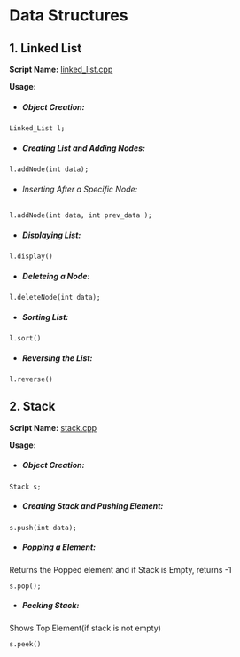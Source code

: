 
# Data Structures 
## 1. Linked List 
**Script Name:** [linked_list.cpp](https://github.com/adityavkulkarni/Data_Structures_Codes/blob/master/linked_list.cpp)

**Usage:**	
- ##### Object Creation:
```
Linked_List l;
```
- ##### Creating List and Adding Nodes:
```
l.addNode(int data);
```
- ###### Inserting After a Specific Node:
```
l.addNode(int data, int prev_data );
```
- ##### Displaying List:
```
l.display()
```
- ##### Deleteing a Node:
```
l.deleteNode(int data);
```
- ##### Sorting List:
```
l.sort()
```
- ##### Reversing the List:
```
l.reverse()
```

## 2. Stack 
**Script Name:** [stack.cpp](https://github.com/adityavkulkarni/Data_Structures_Codes/blob/master/stack.cpp)

**Usage:**	
- ##### Object Creation:
```
Stack s;
```
- ##### Creating Stack and Pushing Element:
```
s.push(int data);
```
- ##### Popping a Element:
Returns the Popped element and if Stack is Empty, returns -1
```
s.pop();
```
- ##### Peeking Stack: 
Shows Top Element(if stack is not empty)
```
s.peek()
```


